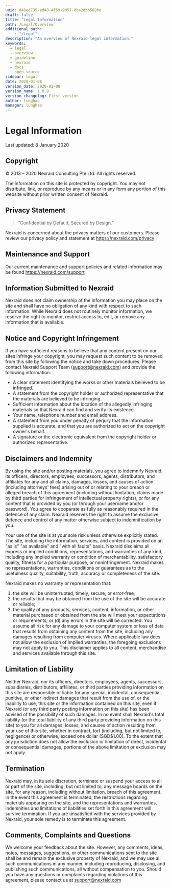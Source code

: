 ```yaml
---
uuid: d48ed735-ad48-4f69-9057-dba2dbb589be
draft: false
title: "Legal Information"
path: /Legal/Overview
additional_path:
    - "/Legal"
description: "An overview of Nexraid legal information."
keywords: 
  - legal
  - overview
  - guideline
  - nexraid
  - docs
  - open-source
sidebar: legal
date: 2020-01-08
version_date: 2020-01-08
version_name: 1.0.0
version_changelog: First version
author: lunghao
manager: lunghao
---
```



# Legal Information
Last updated: 8 January 2020

## Copyright
© 2013 – 2020 Nexraid Consulting Pte Ltd. All rights reserved.

The information on this site is protected by copyright. You may not distribute, link, or reproduce by any means or in any form any portion of this website without prior written consent of Nexraid.

## Privacy Statement
> “Confidential by Default, Secured by Design.”

Nexraid is concerned about the privacy matters of our customers. Please review our privacy policy and statement at https://nexraid.com/privacy

## Maintenance and Support
Our current maintenance and support policies and related information may be found https://nexraid.com/support

## Information Submitted to Nexraid
Nexraid does not claim ownership of the information you may place on the site and shall have no obligation of any kind with respect to such information. While Nexraid does not routinely monitor information, we reserve the right to monitor, restrict access to, edit, or remove any information that is available.

## Notice and Copyright Infringement
If you have sufficient reasons to believe that any content present on our sites infringe your copyright, you may request such content to be removed from this site by following the notice and take down procedures. Please contact Nexraid Support Team (support@nexraid.com) and provide the following information:

* A clear statement identifying the works or other materials believed to be infringed.
* A statement from the copyright holder or authorized representative that the materials are believed to be infringing.
* Sufficient information about the location of the allegedly infringing materials so that Nexraid can find and verify its existence.
* Your name, telephone number and email address.
* A statement from you under penalty of perjury that the information supplied is accurate, and that you are authorized to act on the copyright owner's behalf.
* A signature or the electronic equivalent from the copyright holder or authorized representative.

## Disclaimers and Indemnity
By using the site and/or posting materials, you agree to indemnify Nexraid, its officers, directors, employees, successors, agents, distributors, and affiliates for any and all claims, damages, losses, and causes of action (including attorneys' fees) arising out of or relating to your breach or alleged breach of this agreement (including without limitation, claims made by third parties for infringement of intellectual property rights), or for any content that is provided by you (or through your username and/or password). You agree to cooperate as fully as reasonably required in the defence of any claim. Nexraid reserves the right to assume the exclusive defence and control of any matter otherwise subject to indemnification by you.

Your use of the site is at your sole risk unless otherwise explicitly stated. The site, including the information, services, and content is provided on an "as is" "as available" and "with all faults" basis. Nexraid disclaims all express or implied conditions, representations, and warranties of any kind, including any implied warranty or condition of merchantability, satisfactory quality, fitness for a particular purpose, or noninfringement. Nexraid makes no representations, warranties, conditions or guarantees as to the usefulness quality, suitability, truth, accuracy or completeness of the site.

Nexraid makes no warranty or representation that:
1. the site will be uninterrupted, timely, secure, or error-free;
2. the results that may be obtained from the use of the site will be accurate or reliable;
3. the quality of any products, services, content, information, or other material purchased or obtained from the site will meet your expectations or requirements; or
(d) any errors in the site will be corrected.
You assume all risk for any damage to your computer system or loss of data that results from obtaining any content from the site, including any damages resulting from computer viruses.
Where applicable law does not allow the exclusion of implied warranties, the foregoing exclusions may not apply to you. This disclaimer applies to all content, merchandise and services available through this site.

## Limitation of Liability
Neither Nexraid, nor its officers, directors, employees, agents, successors, subsidiaries, distributors, affiliates, or third parties providing information on this site are responsible or liable for any special, incidental, consequential, punitive, or other indirect damages that result from the use of, or the inability to use, this site or the information contained on this site, even if Nexraid (or any third party posting information on this site) has been advised of the possibility of such damages. In no event shall Nexraid's total liability (or the total liability of any third party providing information on this site) to you for all damages, losses, and causes of action resulting from your use of this site, whether in contract, tort (including, but not limited to, negligence) or otherwise, exceed one dollar (SGD$1.00). To the extent that any jurisdiction does not allow the exclusion or limitation of direct, incidental or consequential damages, portions of the above limitation or exclusion may not apply.

## Termination
Nexraid may, in its sole discretion, terminate or suspend your access to all or part of the site, including, but not limited to, any message boards on the site, for any reason, including without limitation, breach of this agreement. In the event this agreement is terminated, the restrictions regarding materials appearing on the site, and the representations and warranties, indemnities and limitations of liabilities set forth in this agreement will survive termination. If you are unsatisfied with the services provided by Nexraid, your sole remedy is to terminate this agreement.

## Comments, Complaints and Questions
We welcome your feedback about the site. However, any comments, ideas, notes, messages, suggestions, or other communications sent to the site shall be and remain the exclusive property of Nexraid, and we may use all such communications in any manner, including reproducing, disclosing, and publishing such communications, all without compensation to you. Should you have any questions or complaints regarding violations of this agreement, please contact us at support@nexraid.com
